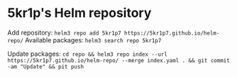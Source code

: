 # 5kr1p's Helm repository

Add repository: `helm3 repo add 5kr1p7 https://5kr1p7.github.io/helm-repo/`
Available packages: `helm3 search repo 5kr1p7`

Update packages: `cd repo && helm3 repo index --url https://5kr1p7.github.io/helm-repo/ --merge index.yaml . && git commit -am "Update" && pit push`
